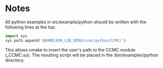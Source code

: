# Notes #

All python examples in src/example/python should be written with the following lines at the top:

```python
import sys
sys.path.append('@KAMELEON_LIB_DIR@/ccmc/python/CCMC/')
```

This allows cmake to insert the user's path to the CCMC module (_CCMC.so).
The resulting script will be placed in the /bin/examples/python directory.